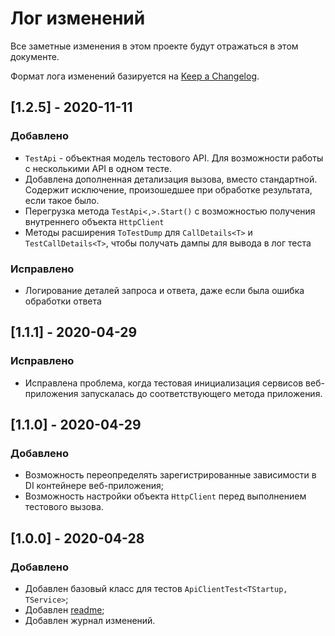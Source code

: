 # Лог изменений

Все заметные изменения в этом проекте будут отражаться в этом документе.

Формат лога изменений базируется на [Keep a Changelog](https://keepachangelog.com/en/1.0.0/).

## [1.2.5] - 2020-11-11

### Добавлено

* `TestApi` - объектная модель тестового API. Для возможности работы с несколькими API в одном тесте.
* Добавлена дополненная детализация вызова, вместо стандартной. Содержит исключение, произошедшее при обработке результата, если такое было. 
* Перегрузка метода `TestApi<,>.Start()` с возможностью получения внутреннего объекта `HttpClient`
* Методы расширения `ToTestDump` для `CallDetails<T>` и `TestCallDetails<T>`, чтобы получать дампы для вывода в лог теста

### Исправлено

* Логирование деталей запроса и ответа, даже если была ошибка обработки ответа 

## [1.1.1] - 2020-04-29

### Исправлено

* Исправлена проблема, когда тестовая инициализация сервисов веб-приложения запускалась до соответствующего метода приложения.

## [1.1.0] - 2020-04-29

### Добавлено

* Возможность переопределять зарегистрированные зависимости в DI контейнере веб-приложения;
* Возможность настройки объекта `HttpClient` перед выполнением тестового вызова.

## [1.0.0] - 2020-04-28

### Добавлено

* Добавлен базовый класс для тестов `ApiClientTest<TStartup, TService>`;
* Добавлен [readme](./readme.md);
* Добавлен журнал изменений.
